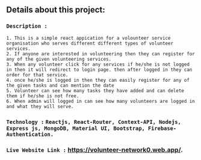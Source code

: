 ## Details about this project:
### `Description : ` 
    1. This is a simple react appication for a volounteer service organisation who serves different different types of volunteer services.
    2. If anyone are interested in volunteering then they can register for any of the given volunteering services.
    3. When any volunteer click for any services if he/she is not logged in then it will redirect to login page. then after logged in they can order for that service.
    4. once he/she is logged in then they can easily register for any of the given tasks and can mention the date
    5. Volunteer can see how many tasks they have added and can delete them if he/she is not free. 
    6. When admin will logged in can see how many volunteers are logged in and what they will serve.
### `Technology :`  `Reactjs, React-Router, Context-API, Nodejs, Express js, MongoDB, Material UI, Bootstrap, Firebase-Authentication.` <br />
### `Live Website Link :` https://volunteer-network0.web.app/.

